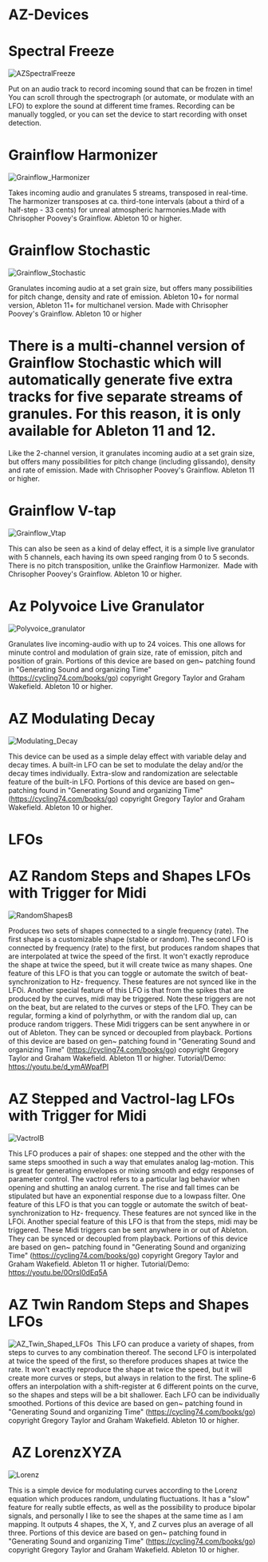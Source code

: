 # AZ-Devices

# Spectral Freeze
![AZSpectralFreeze](https://github.com/user-attachments/assets/7b6d1d61-94f5-418c-99b5-bb64f1e3d0b4)

Put on an audio track to record incoming sound that can be frozen in time! You can scroll through the spectrograph (or automate, or modulate with an LFO) to explore the sound at different time frames. Recording can be manually toggled, or you can set the device to start recording with onset detection. 

# Grainflow Harmonizer
![Grainflow_Harmonizer](https://github.com/AffeZwei/AZ-Devices/assets/62151108/aa09ca17-b300-4903-9d74-b3ad8293e1df)

Takes incoming audio and granulates 5 streams, transposed in real-time. The harmonizer transposes at ca. third-tone intervals (about a third of a half-step - 33 cents) for unreal atmospheric harmonies.​ Made with Chrisopher Poovey's Grainflow. Ableton 10 or higher.
​
# Grainflow Stochastic 
![Grainflow_Stochastic](https://github.com/AffeZwei/AZ-Devices/assets/62151108/44474ad7-24d7-4ab3-90a0-ec8dc4c1dc7b)

Granulates incoming audio at a set grain size, but offers many possibilities for pitch change, density and rate of emission. Ableton 10+ for normal version, Ableton 11+ for multichanel version. Made with Chrisopher Poovey's Grainflow. Ableton 10 or higher
# There is a multi-channel version of Grainflow Stochastic which will automatically generate five extra tracks for five separate streams of granules. For this reason, it is only available for Ableton 11 and 12. 
Like the 2-channel version, it granulates incoming audio at a set grain size, but offers many possibilities for pitch change (including glissando), density and rate of emission. Made with Chrisopher Poovey's Grainflow. Ableton 11 or higher.
​ 
# Grainflow V-tap

![Grainflow_Vtap](https://github.com/AffeZwei/AZ-Devices/assets/62151108/4814f6f6-1037-4c10-b41f-f6be4ab6316a)

This can also be seen as a kind of delay effect, it is a simple live granulator with 5 channels, each having its own speed ranging from 0 to 5 seconds. There is no pitch transposition, unlike the Grainflow Harmonizer. ​ Made with Chrisopher Poovey's Grainflow. Ableton 10 or higher. 
 
# Az Polyvoice Live Granulator

![Polyvoice_granulator](https://github.com/AffeZwei/AZ-Devices/assets/62151108/2e797832-18df-4542-91d5-715bde79c863)

Granulates live incoming-audio with up to 24 voices. This one allows for minute control and modulation of grain size, rate of emission, pitch and position of grain. Portions of this device are based on gen~ patching found in "Generating Sound and organizing Time" (https://cycling74.com/books/go) copyright Gregory Taylor and Graham Wakefield. Ableton 10 or higher.
​ 
# AZ Modulating Decay

![Modulating_Decay](https://github.com/AffeZwei/AZ-Devices/assets/62151108/6365c0c1-5a12-47a5-a404-4d9f82e43189)

This device can be used as a simple delay effect with variable delay and decay times. A built-in LFO can be set to modulate the delay and/or the decay times individually. Extra-slow and randomization are selectable feature of the built-in LFO. Portions of this device are based on gen~ patching found in "Generating Sound and organizing Time" (https://cycling74.com/books/go) copyright Gregory Taylor and Graham Wakefield. Ableton 10 or higher.

# LFOs
# AZ Random Steps and Shapes LFOs with Trigger for Midi

![RandomShapesB](https://github.com/AffeZwei/AZ-Devices/assets/62151108/21993275-7be4-4747-a2d8-19cfdcc24e8a)

Produces two sets of shapes connected to a single frequency (rate). The first shape is a customizable shape (stable or random). The second LFO is connected by frequency (rate) to the first, but produces random shapes that are interpolated at twice the speed of the first. It won't exactly reproduce the shape at twice the speed, but it will create twice as many shapes. One feature of this LFO is that you can toggle or automate the switch of beat-synchronization to Hz- frequency. These features are not synced like in the LFOi. Another special feature of this LFO is that from the spikes that are produced by the curves, midi may be triggered. Note these triggers are not on the beat, but are related to the curves or steps of the LFO. They can be regular, forming a kind of polyrhythm, or with the random dial up, can produce random triggers. These Midi triggers can be sent anywhere in or out of Ableton. They can be synced or decoupled from playback. Portions of this device are based on gen~ patching found in "Generating Sound and organizing Time" (https://cycling74.com/books/go) copyright Gregory Taylor and Graham Wakefield. Ableton 11 or higher. Tutorial/Demo: https://youtu.be/d_ymAWpafPI

# AZ Stepped and Vactrol-lag LFOs with Trigger for Midi

![VactrolB](https://github.com/AffeZwei/AZ-Devices/assets/62151108/a95706e6-1979-49fb-a629-ff1db1c999c4)

This LFO produces a pair of shapes: one stepped and the other with the same steps smoothed in such a way that emulates analog lag-motion. This is great for generating envelopes or mixing smooth and edgy responses of parameter control. The vactrol refers to a particular lag behavior when opening and shutting an analog current. The rise and fall times can be stipulated but have an exponential response due to a lowpass filter. One feature of this LFO is that you can toggle or automate the switch of beat-synchronization to Hz- frequency. These features are not synced like in the LFOi. Another special feature of this LFO is that from the steps, midi may be triggered. These Midi triggers can be sent anywhere in or out of Ableton. They can be synced or decoupled from playback. Portions of this device are based on gen~ patching found in "Generating Sound and organizing Time" (https://cycling74.com/books/go) copyright Gregory Taylor and Graham Wakefield. Ableton 11 or higher. Tutorial/Demo: https://youtu.be/0OrsI0dEq5A

#  AZ Twin Random Steps and Shapes LFOs

![AZ_Twin_Shaped_LFOs](https://github.com/AffeZwei/AZ-Devices/assets/62151108/200cb9ff-5341-40ae-92c1-70390ba66ccf)
​
This LFO can produce a variety of shapes, from steps to curves to any combination thereof. The second LFO is interpolated at twice the speed of the first, so therefore produces shapes at twice the rate. It won't exactly reproduce the shape at twice the speed, but it will create more curves or steps, but always in relation to the first. The spline-6 offers an interpolation with a shift-register at 6 different points on the curve, so the shapes and steps will be a bit shallower. Each LFO can be individually smoothed. Portions of this device are based on gen~ patching found in "Generating Sound and organizing Time" (https://cycling74.com/books/go) copyright Gregory Taylor and Graham Wakefield. Ableton 10 or higher.

# ​ AZ LorenzXYZA

![Lorenz](https://github.com/AffeZwei/AZ-Devices/assets/62151108/e2f142c4-212c-4773-b1a1-282a532b0bc2)

This is a simple device for modulating curves according to the Lorenz equation which produces random, undulating fluctuations. It has a "slow" feature for really subtle effects, as well as the possibility to produce bipolar signals, and personally I like to see the shapes at the same time as I am mapping. It outputs 4 shapes, the X, Y, and Z curves plus an average of all three. Portions of this device are based on gen~ patching found in "Generating Sound and organizing Time" (https://cycling74.com/books/go) copyright Gregory Taylor and Graham Wakefield. Ableton 10 or higher.

